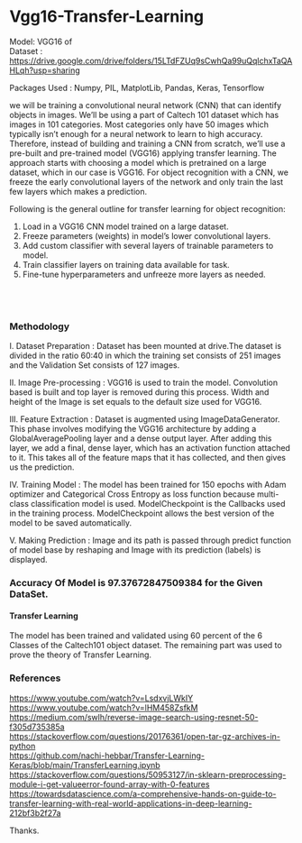 # Vgg16-Transfer-Learning 

Model: VGG16 of <br>
Dataset : https://drive.google.com/drive/folders/15LTdFZUq9sCwhQa99uQqlchxTaQAHLqh?usp=sharing

Packages Used : Numpy, PIL, MatplotLib, Pandas, Keras, Tensorflow


we will be training a convolutional neural network (CNN) that can identify objects in images. We’ll be using a part of Caltech 101 dataset which has images in 101 categories. Most categories only have 50 images which typically isn’t enough
for a neural network to learn to high accuracy. </br>
Therefore, instead of building and training a CNN from scratch, we’ll use a pre-built and pre-trained model (VGG16) applying transfer learning.
The approach starts with choosing a model which is pretrained on a large dataset,
which in our case is VGG16. For object recognition with a CNN, we freeze the early
convolutional layers of the network and only train the last few layers which makes a
prediction.<br>

Following is the general outline for transfer learning for object recognition:
1. Load in a VGG16 CNN model trained on a large dataset.
2. Freeze parameters (weights) in model’s lower convolutional layers.
3. Add custom classifier with several layers of trainable parameters to model.
4. Train classifier layers on training data available for task.
5. Fine-tune hyperparameters and unfreeze more layers as needed. <br><br><br><br>


### Methodology   </br>
I. Dataset Preparation : Dataset has been mounted at drive.The dataset is divided in the ratio 60:40 in which the training set consists of 251 images and the Validation Set consists of 127 images.

II. Image Pre-processing : VGG16 is used to train the model. Convolution based is built and top layer is removed during this process. Width and height of the Image is set equals to the default size used for VGG16.

III. Feature Extraction : Dataset is augmented using ImageDataGenerator. This phase involves modifying the VGG16 architecture by adding a GlobalAveragePooling layer and a dense output layer. After adding this layer, we add a final, dense layer, which has an activation function attached to it. This takes all of the feature maps that it has collected, and then gives us the prediction.

IV. Training Model : The model has been trained for 150 epochs with Adam optimizer and Categorical Cross Entropy as loss function because multi-class classification model is used. ModelCheckpoint is the Callbacks used in the training process. ModelCheckpoint allows the best version of the model to be saved automatically.

V. Making Prediction : Image and its path is passed through predict function of model base by reshaping and Image with its prediction (labels) is displayed.

### Accuracy Of Model is 97.37672847509384 for the Given DataSet.

#### Transfer Learning
The model has been trained and validated using 60 percent of the 6 Classes of the Caltech101 object dataset. The remaining part was used to prove the theory of Transfer Learning.

### References
https://www.youtube.com/watch?v=LsdxvjLWkIY  <br>
https://www.youtube.com/watch?v=lHM458ZsfkM   <br>
https://medium.com/swlh/reverse-image-search-using-resnet-50-f305d735385a <br>
https://stackoverflow.com/questions/20176361/open-tar-gz-archives-in-python  <br>
https://github.com/nachi-hebbar/Transfer-Learning-Keras/blob/main/TransferLearning.ipynb  <br>
https://stackoverflow.com/questions/50953127/in-sklearn-preprocessing-module-i-get-valueerror-found-array-with-0-features  <br>
https://towardsdatascience.com/a-comprehensive-hands-on-guide-to-transfer-learning-with-real-world-applications-in-deep-learning-212bf3b2f27a  <br>

Thanks.
